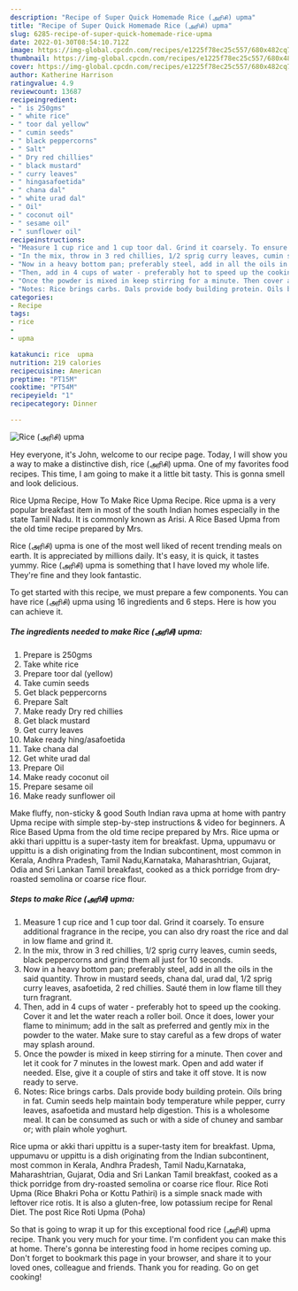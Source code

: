 ```yaml
---
description: "Recipe of Super Quick Homemade Rice (அரிசி) upma"
title: "Recipe of Super Quick Homemade Rice (அரிசி) upma"
slug: 6285-recipe-of-super-quick-homemade-rice-upma
date: 2022-01-30T08:54:10.712Z
image: https://img-global.cpcdn.com/recipes/e1225f78ec25c557/680x482cq70/rice-அரச-upma-recipe-main-photo.jpg
thumbnail: https://img-global.cpcdn.com/recipes/e1225f78ec25c557/680x482cq70/rice-அரச-upma-recipe-main-photo.jpg
cover: https://img-global.cpcdn.com/recipes/e1225f78ec25c557/680x482cq70/rice-அரச-upma-recipe-main-photo.jpg
author: Katherine Harrison
ratingvalue: 4.9
reviewcount: 13687
recipeingredient:
- " is 250gms"
- " white rice"
- " toor dal yellow"
- " cumin seeds"
- " black peppercorns"
- " Salt"
- " Dry red chillies"
- " black mustard"
- " curry leaves"
- " hingasafoetida"
- " chana dal"
- " white urad dal"
- " Oil"
- " coconut oil"
- " sesame oil"
- " sunflower oil"
recipeinstructions:
- "Measure 1 cup rice and 1 cup toor dal. Grind it coarsely. To ensure additional fragrance in the recipe, you can also dry roast the rice and dal in low flame and grind it."
- "In the mix, throw in 3 red chillies, 1/2 sprig curry leaves, cumin seeds, black peppercorns and grind them all just for 10 seconds."
- "Now in a heavy bottom pan; preferably steel, add in all the oils in the said quantity. Throw in mustard seeds, chana dal, urad dal, 1/2 sprig curry leaves, asafoetida, 2 red chillies. Sauté them in low flame till they turn fragrant."
- "Then, add in 4 cups of water - preferably hot to speed up the cooking. Cover it and let the water reach a roller boil. Once it does, lower your flame to minimum; add in the salt as preferred and gently mix in the powder to the water. Make sure to stay careful as a few drops of water may splash around."
- "Once the powder is mixed in keep stirring for a minute. Then cover and let it cook for 7 minutes in the lowest mark. Open and add water if needed. Else, give it a couple of stirs and take it off stove. It is now ready to serve."
- "Notes: Rice brings carbs. Dals provide body building protein. Oils bring in fat. Cumin seeds help maintain body temperature while pepper, curry leaves, asafoetida and mustard help digestion. This is a wholesome meal. It can be consumed as such or with a side of chuney and sambar or; with plain whole yoghurt."
categories:
- Recipe
tags:
- rice
- 
- upma

katakunci: rice  upma 
nutrition: 219 calories
recipecuisine: American
preptime: "PT15M"
cooktime: "PT54M"
recipeyield: "1"
recipecategory: Dinner

---
```



![Rice (அரிசி) upma](https://img-global.cpcdn.com/recipes/e1225f78ec25c557/680x482cq70/rice-அரச-upma-recipe-main-photo.jpg)

Hey everyone, it's John, welcome to our recipe page. Today, I will show you a way to make a distinctive dish, rice (அரிசி) upma. One of my favorites food recipes. This time, I am going to make it a little bit tasty. This is gonna smell and look delicious.

Rice Upma Recipe, How To Make Rice Upma Recipe. Rice upma is a very popular breakfast item in most of the south Indian homes especially in the state Tamil Nadu. It is commonly known as Arisi. A Rice Based Upma from the old time recipe prepared by Mrs.

Rice (அரிசி) upma is one of the most well liked of recent trending meals on earth. It is appreciated by millions daily. It's easy, it is quick, it tastes yummy. Rice (அரிசி) upma is something that I have loved my whole life. They're fine and they look fantastic.


To get started with this recipe, we must prepare a few components. You can have rice (அரிசி) upma using 16 ingredients and 6 steps. Here is how you can achieve it.

<!--inarticleads1-->

##### The ingredients needed to make Rice (அரிசி) upma:

1. Prepare  is 250gms
1. Take  white rice
1. Prepare  toor dal (yellow)
1. Take  cumin seeds
1. Get  black peppercorns
1. Prepare  Salt
1. Make ready  Dry red chillies
1. Get  black mustard
1. Get  curry leaves
1. Make ready  hing/asafoetida
1. Take  chana dal
1. Get  white urad dal
1. Prepare  Oil
1. Make ready  coconut oil
1. Prepare  sesame oil
1. Make ready  sunflower oil


Make fluffy, non-sticky &amp; good South Indian rava upma at home with pantry Upma recipe with simple step-by-step instructions &amp; video for beginners. A Rice Based Upma from the old time recipe prepared by Mrs. Rice upma or akki thari uppittu is a super-tasty item for breakfast. Upma, uppumavu or uppittu is a dish originating from the Indian subcontinent, most common in Kerala, Andhra Pradesh, Tamil Nadu,Karnataka, Maharashtrian, Gujarat, Odia and Sri Lankan Tamil breakfast, cooked as a thick porridge from dry-roasted semolina or coarse rice flour. 

<!--inarticleads2-->

##### Steps to make Rice (அரிசி) upma:

1. Measure 1 cup rice and 1 cup toor dal. Grind it coarsely. To ensure additional fragrance in the recipe, you can also dry roast the rice and dal in low flame and grind it.
1. In the mix, throw in 3 red chillies, 1/2 sprig curry leaves, cumin seeds, black peppercorns and grind them all just for 10 seconds.
1. Now in a heavy bottom pan; preferably steel, add in all the oils in the said quantity. Throw in mustard seeds, chana dal, urad dal, 1/2 sprig curry leaves, asafoetida, 2 red chillies. Sauté them in low flame till they turn fragrant.
1. Then, add in 4 cups of water - preferably hot to speed up the cooking. Cover it and let the water reach a roller boil. Once it does, lower your flame to minimum; add in the salt as preferred and gently mix in the powder to the water. Make sure to stay careful as a few drops of water may splash around.
1. Once the powder is mixed in keep stirring for a minute. Then cover and let it cook for 7 minutes in the lowest mark. Open and add water if needed. Else, give it a couple of stirs and take it off stove. It is now ready to serve.
1. Notes: Rice brings carbs. Dals provide body building protein. Oils bring in fat. Cumin seeds help maintain body temperature while pepper, curry leaves, asafoetida and mustard help digestion. This is a wholesome meal. It can be consumed as such or with a side of chuney and sambar or; with plain whole yoghurt.


Rice upma or akki thari uppittu is a super-tasty item for breakfast. Upma, uppumavu or uppittu is a dish originating from the Indian subcontinent, most common in Kerala, Andhra Pradesh, Tamil Nadu,Karnataka, Maharashtrian, Gujarat, Odia and Sri Lankan Tamil breakfast, cooked as a thick porridge from dry-roasted semolina or coarse rice flour. Rice Roti Upma (Rice Bhakri Poha or Kottu Pathiri) is a simple snack made with leftover rice rotis. It is also a gluten-free, low potassium recipe for Renal Diet. The post Rice Roti Upma (Poha) 

So that is going to wrap it up for this exceptional food rice (அரிசி) upma recipe. Thank you very much for your time. I'm confident you can make this at home. There's gonna be interesting food in home recipes coming up. Don't forget to bookmark this page in your browser, and share it to your loved ones, colleague and friends. Thank you for reading. Go on get cooking!
